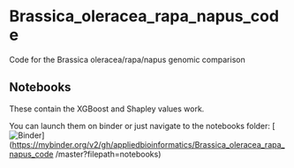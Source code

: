 # Brassica_oleracea_rapa_napus_code
Code for the Brassica oleracea/rapa/napus genomic comparison

## Notebooks 

These contain the XGBoost and Shapley values work.

You can launch them on binder or just navigate to the notebooks folder:
[![Binder](https://mybinder.org/badge.svg)](https://mybinder.org/v2/gh/appliedbioinformatics/Brassica_oleracea_rapa_napus_code
/master?filepath=notebooks)

